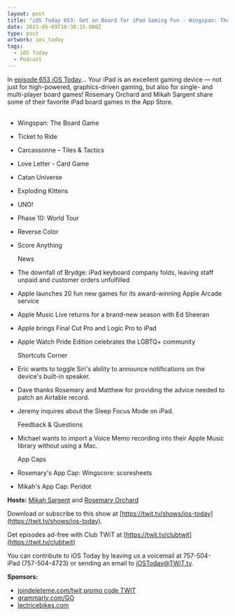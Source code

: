 ```yaml
---
layout: post
title: "iOS Today 653: Get on Board for iPad Gaming Fun - Wingspan: The Board Game, Ticket to Ride, Carcassone, Phase 10"
date: 2023-05-09T18:38:15.000Z
type: post
artwork: ios_today
tags:
  - iOS Today
  - Podcast
---
```

In [episode 653 iOS Today](https://twit.tv/shows/ios-today/episodes/653)...
Your iPad is an excellent gaming device — not just for high-powered, graphics-driven gaming, but also for single- and multi-player board games! Rosemary Orchard and Mikah Sargent share some of their favorite iPad board games in the App Store.  
 

*   Wingspan: The Board Game
*   Ticket to Ride
*   Carcassonne – Tiles & Tactics
*   Love Letter - Card Game
*   Catan Universe
*   Exploding Kittens
*   UNO!
*   Phase 10: World Tour
*   Reverse Color
*   Score Anything  
      
    News
*   The downfall of Brydge: iPad keyboard company folds, leaving staff unpaid and customer orders unfulfilled
*   Apple launches 20 fun new games for its award-winning Apple Arcade service
*   Apple Music Live returns for a brand-new season with Ed Sheeran
*   Apple brings Final Cut Pro and Logic Pro to iPad
*   Apple Watch Pride Edition celebrates the LGBTQ+ community  
      
    Shortcuts Corner
*   Eric wants to toggle Siri's ability to announce notifications on the device's built-in speaker.
*   Dave thanks Rosemary and Matthew for providing the advice needed to patch an Airtable record.
*   Jeremy inquires about the Sleep Focus Mode on iPad.  
      
    Feedback & Questions
*   Michael wants to import a Voice Memo recording into their Apple Music library without using a Mac.  
      
    App Caps
*   Rosemary's App Cap: Wingscore: scoresheets
*   Mikah's App Cap: Peridot

**Hosts:** [Mikah Sargent](https://twit.tv/people/mikah-sargent) and [Rosemary Orchard](https://twit.tv/people/rosemary-orchard)

Download or subscribe to this show at [https://twit.tv/shows/ios-today](https://twit.tv/shows/ios-today).

Get episodes ad-free with Club TWiT at [https://twit.tv/clubtwit](https://twit.tv/clubtwit)

You can contribute to iOS Today by leaving us a voicemail at 757-504-iPad (757-504-4723) or sending an email to [iOSToday@TWiT.tv](mailto:iOSToday@TWiT.tv).

**Sponsors:**

*   [joindeleteme.com/twit promo code TWIT](http://joindeleteme.com/twit)
*   [grammarly.com/GO](http://grammarly.com/GO)
*   [lectricebikes.com](http://lectricebikes.com)